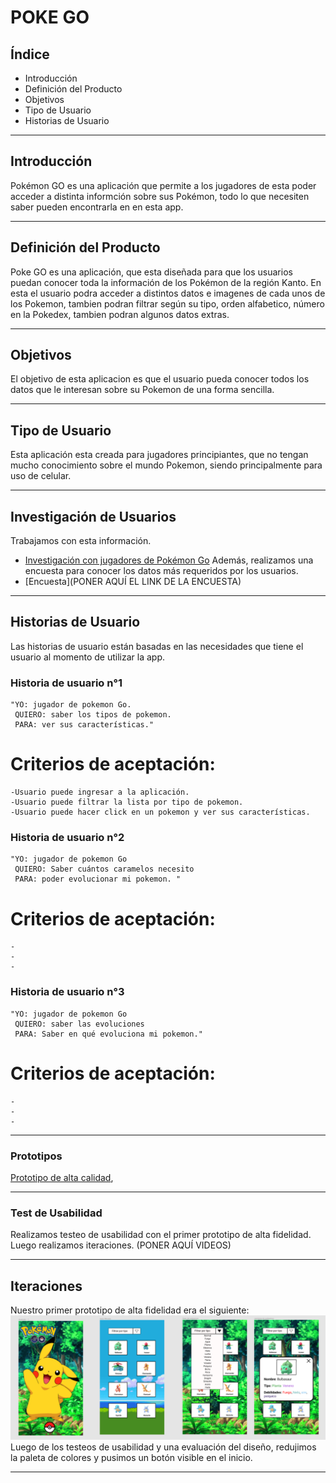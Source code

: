 # POKE GO

## Índice
 * Introducción
 * Definición del Producto
 * Objetivos
 * Tipo de Usuario
 * Historias de Usuario


***

## Introducción

Pokémon GO es una aplicación que permite a los jugadores de esta poder acceder a distinta informción sobre sus Pokémon, todo lo que necesiten saber pueden encontrarla en en esta app. 

***

## Definición del Producto

Poke GO es una aplicación, que esta diseñada para que los usuarios puedan conocer toda la información de los Pokémon de la región Kanto. En esta el usuario podra acceder a distintos datos e imagenes de cada unos de los Pokemon, tambien podran filtrar según su tipo, orden alfabetico, número en la Pokedex, tambien podran algunos datos extras. 

***


## Objetivos 

El objetivo de esta aplicacion es que el usuario pueda conocer todos los datos que le interesan sobre su Pokemon de una forma sencilla.

***

## Tipo de Usuario

Esta aplicación esta creada para jugadores principiantes, que no tengan mucho conocimiento sobre el mundo Pokemon, siendo principalmente para uso de celular. 

***


## Investigación de Usuarios

Trabajamos con esta información.
  * [Investigación con jugadores de Pokémon Go](/src/data/pokemon/README.md)
Además, realizamos una encuesta para conocer los datos más requeridos por los usuarios.
 * [Encuesta](PONER AQUÍ EL LINK DE LA ENCUESTA)

*** 

## Historias de Usuario

Las historias de usuario están basadas en las necesidades que tiene el usuario al momento de utilizar la app. 



### Historia de usuario n°1

    "YO: jugador de pokemon Go.
     QUIERO: saber los tipos de pokemon.
     PARA: ver sus características."


  # Criterios de aceptación:

    -Usuario puede ingresar a la aplicación.
    -Usuario puede filtrar la lista por tipo de pokemon.
    -Usuario puede hacer click en un pokemon y ver sus características.


### Historia de usuario n°2

    "YO: jugador de pokemon Go 
     QUIERO: Saber cuántos caramelos necesito 
     PARA: poder evolucionar mi pokemon. "

  # Criterios de aceptación:

    -
    -
    -


### Historia de usuario n°3

    "YO: jugador de pokemon Go 
     QUIERO: saber las evoluciones 
     PARA: Saber en qué evoluciona mi pokemon."

   # Criterios de aceptación:

    -
    -
    -


*** 

### Prototipos

[Prototipo de alta calidad]( https://www.figma.com/proto/M9bUJm5R6pcHAjHthwYKYj/datago?node-id=11%3A237&scaling=scale-down),

***

### Test de Usabilidad
  Realizamos testeo de usabilidad con el primer prototipo de alta fidelidad. Luego realizamos iteraciones.
 (PONER AQUÍ VIDEOS)

***

## Iteraciones
Nuestro primer prototipo de alta fidelidad era el siguiente:
![ Prototipo de alta fidelidad](/src/img/prototipoAFversion1.png)
Luego de los testeos de usabilidad y una evaluación del diseño, redujimos la paleta de colores y pusimos un botón visible en el inicio.

***